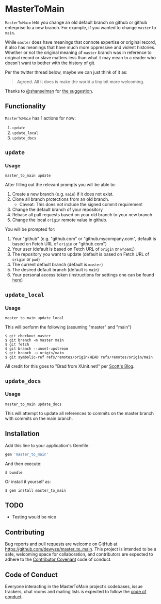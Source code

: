 # MasterToMain

`MasterToMain` lets you change an old default branch on github or github
enterprise to a new branch. For example, if you wanted to change `master` to
`main`.

While `master` does have meanings that connote expertise or original record, it also
has meanings that have much more oppressive and violent histories. Whether or not the
original meaning of `master` branch was in reference to original record or slave
matters less than what it may mean to a reader who doesn't want to bother with the
history of git.

Per the twitter thread below, maybe we can just think of it as:

> Agreed. All it does is make the world a tiny bit more welcoming.

Thanks to [@shanselman](https://github.com/shanselman) for [the
suggestion](https://twitter.com/shanselman/status/1269838158650195968).

## Functionality

`MasterToMain` has 1 actions for now:

1. `update`
1. `update_local`
1. `update_docs`

## `update`

### Usage

```
master_to_main update
```

After filling out the relevant prompts you will be able to:

1. Create a new branch (e.g. `main`) if it does not exist.
1. Clone all branch protections from an old branch.
   - Caveat: This does not include the signed commit requirement
1. Change the default branch of your repository
1. Rebase all pull requests based on your old branch to your new branch
1. Change the local `origin` remote value in github.

You will be prompted for:

1. Your "github" (e.g. "github.com" or "github.mycompany.com", default is based
on Fetch URL of `origin` or "github.com")
1. Your user (default is based on Fetch URL of `origin` or `whoami`)
1. The repository you want to update (default is based on Fetch URL of `origin`
or `pwd`)
1. The current default branch (default is `master`)
1. The desired default branch (default is `main`)
1. Your personal access token (instructions for settings one can be found [here](https://help.github.com/en/github/authenticating-to-github/creating-a-personal-access-token-for-the-command-line))

## `update_local`

### Usage

```
master_to_main update_local
```

This will perform the following (assuming "master" and "main")

```
$ git checkout master
$ git branch -m master main
$ git fetch
$ git branch --unset-upstream
$ git branch -u origin/main
$ git symbolic-ref refs/remotes/origin/HEAD refs/remotes/origin/main
```

All credit for this goes to "Brad from XUnit.net!" per [Scott's
Blog](https://www.hanselman.com/blog/EasilyRenameYourGitDefaultBranchFromMasterToMain.aspx).

## `update_docs`

### Usage

```
master_to_main update_docs
```

This will attempt to update all references to commits on the master branch with
commits on the main branch.

## Installation

Add this line to your application's Gemfile:

```ruby
gem 'master_to_main'
```

And then execute:

    $ bundle

Or install it yourself as:

    $ gem install master_to_main

## TODO

- Testing would be nice

## Contributing

Bug reports and pull requests are welcome on GitHub at https://github.com/dewyze/master_to_main. This project is intended to be a safe, welcoming space for collaboration, and contributors are expected to adhere to the [Contributor Covenant](http://contributor-covenant.org) code of conduct.

## Code of Conduct

Everyone interacting in the MasterToMain project’s codebases, issue trackers, chat rooms and mailing lists is expected to follow the [code of conduct](https://github.com/[USERNAME]/master_to_main/blob/master/CODE_OF_CONDUCT.md).
